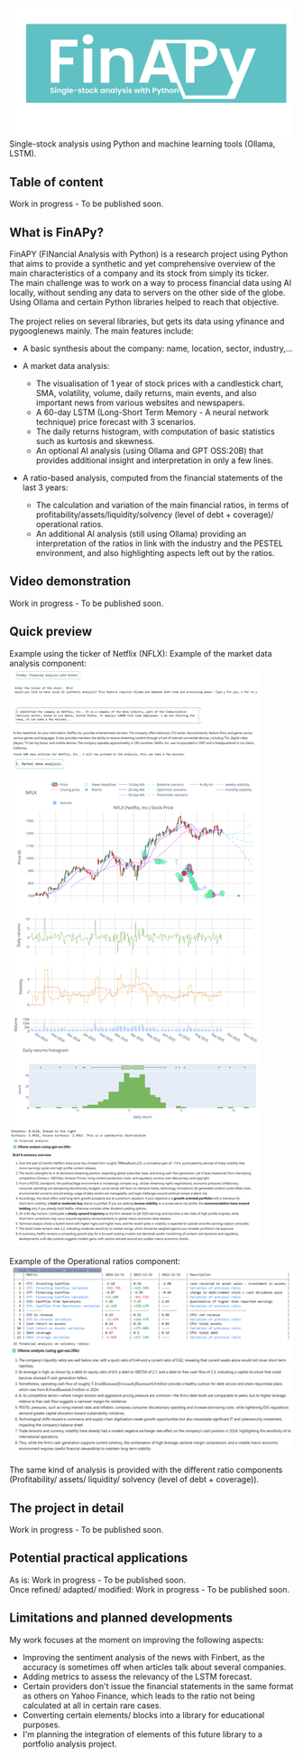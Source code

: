 ![alt text](https://github.com/gruquilla/FinAPy/blob/main/FINAPY%20logo.jpg "Logo")
Single-stock analysis using Python and machine learning tools (Ollama, LSTM).

## Table of content
Work in progress - To be published soon.

## What is FinAPy?
FinAPY (FINancial Analysis with Python) is a research project using Python that aims to provide a synthetic and yet comprehensive overview of the main characteristics of a company and its stock from simply its ticker.<br />
The main challenge was to work on a way to process financial data using AI locally, without sending any data to servers on the other side of the globe. Using Ollama and certain Python libraries helped to reach that objective.<br />
<br />
The project relies on several libraries, but gets its data using yfinance and pygooglenews mainly. The main features include: <br />
* A basic synthesis about the company: name, location, sector, industry,...
* A market data analysis:
  * The visualisation of 1 year of stock prices with a candlestick chart, SMA, volatility, volume, daily returns, main events, and also important news from various websites and newspapers.
  * A 60-day LSTM (Long-Short Term Memory - A neural network technique) price forecast with 3 scenarios.
  * The daily returns histogram, with computation of basic statistics such as kurtosis and skewness.
  * An optional AI analysis (using Ollama and GPT OSS:20B) that provides additional insight and interpretation in only a few lines.
    
* A ratio-based analysis, computed from the financial statements of the last 3 years:
  * The calculation and variation of the main financial ratios, in terms of profitability/assets/liquidity/solvency (level of debt + coverage)/ operational ratios.
  * An additional AI analysis (still using Ollama) providing an interpretation of the ratios in link with the industry and the PESTEL environment, and also highlighting aspects left out by the ratios.

## Video demonstration
Work in progress - To be published soon.

## Quick preview
Example using the ticker of Netflix (NFLX):
Example of the market data analysis component:
![alt text](https://github.com/gruquilla/FinAPy/blob/main/previewmarket.jpg "Candlestick graph")

Example of the Operational ratios component:
![alt text](https://github.com/gruquilla/FinAPy/blob/main/ratiospreview.jpg "Ratio analysis")

The same kind of analysis is provided with the different ratio components (Profitability/ assets/ liquidity/ solvency (level of debt + coverage)).

## The project in detail
Work in progress - To be published soon.

## Potential practical applications
As is: Work in progress - To be published soon. <br />
Once refined/ adapted/ modified: Work in progress - To be published soon. <br />
## Limitations and planned developments
My work focuses at the moment on improving the following aspects:
* Improving the sentiment analysis of the news with Finbert, as the accuracy is sometimes off when articles talk about several companies.
* Adding metrics to assess the relevancy of the LSTM forecast.
* Certain providers don't issue the financial statements in the same format as others on Yahoo Finance, which leads to the ratio not being calculated at all in certain rare cases.
* Converting certain elements/ blocks into a library for educational purposes.
* I'm planning the integration of elements of this future library to a portfolio analysis project.
